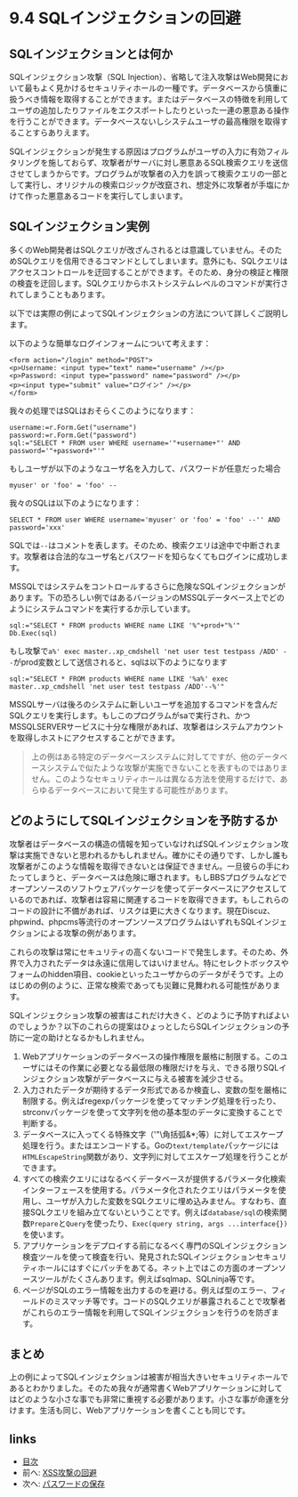 # 9.4 SQLインジェクションの回避
## SQLインジェクションとは何か
SQLインジェクション攻撃（SQL Injection）、省略して注入攻撃はWeb開発において最もよく見かけるセキュリティホールの一種です。データベースから慎重に扱うべき情報を取得することができます。またはデータベースの特徴を利用してユーザの追加したりファイルをエクスポートしたりといった一連の悪意ある操作を行うことができます。データベースないしシステムユーザの最高権限を取得することすらありえます。

SQLインジェクションが発生する原因はプログラムがユーザの入力に有効フィルタリングを施しておらず、攻撃者がサーバに対し悪意あるSQL検索クエリを送信させてしまうからです。プログラムが攻撃者の入力を誤って検索クエリの一部として実行し、オリジナルの検索ロジックが改竄され、想定外に攻撃者が手塩にかけて作った悪意あるコードを実行してしまいます。
## SQLインジェクション実例
多くのWeb開発者はSQLクエリが改ざんされるとは意識していません。そのためSQLクエリを信用できるコマンドとしてしまいます。意外にも、SQLクエリはアクセスコントロールを迂回することができます。そのため、身分の検証と権限の検査を迂回します。SQLクエリからホストシステムレベルのコマンドが実行されてしまうこともあります。

以下では実際の例によってSQLインジェクションの方法について詳しくご説明します。

以下のような簡単なログインフォームについて考えます：

	<form action="/login" method="POST">
	<p>Username: <input type="text" name="username" /></p>
	<p>Password: <input type="password" name="password" /></p>
	<p><input type="submit" value="ログイン" /></p>
	</form>

我々の処理ではSQLはおそらくこのようになります：

	username:=r.Form.Get("username")
	password:=r.Form.Get("password")
	sql:="SELECT * FROM user WHERE username='"+username+"' AND password='"+password+"'"

もしユーザが以下のようなユーザ名を入力して、パスワードが任意だった場合

	myuser' or 'foo' = 'foo' --

我々のSQLは以下のようになります：

	SELECT * FROM user WHERE username='myuser' or 'foo' = 'foo' --'' AND password='xxx'

SQLでは`--`はコメントを表します。そのため、検索クエリは途中で中断されます。攻撃者は合法的なユーザ名とパスワードを知らなくてもログインに成功します。

MSSQLではシステムをコントロールするさらに危険なSQLインジェクションがあります。下の恐ろしい例ではあるバージョンのMSSQLデータベース上でどのようにシステムコマンドを実行するか示しています。

	sql:="SELECT * FROM products WHERE name LIKE '%"+prod+"%'"
	Db.Exec(sql)

もし攻撃で`a%' exec master..xp_cmdshell 'net user test testpass /ADD' --`がprod変数として送信されると、sqlは以下のようになります

	sql:="SELECT * FROM products WHERE name LIKE '%a%' exec master..xp_cmdshell 'net user test testpass /ADD'--%'"

MSSQLサーバは後ろのシステムに新しいユーザを追加するコマンドを含んだSQLクエリを実行します。もしこのプログラムがsaで実行され、かつMSSQLSERVERサービスに十分な権限があれば、攻撃者はシステムアカウントを取得しホストにアクセスすることができます。

>上の例はある特定のデータベースシステムに対してですが、他のデータベースシステムで似たような攻撃が実施できないことを表すものではありません。このようなセキュリティホールは異なる方法を使用するだけで、あらゆるデータベースにおいて発生する可能性があります。


## どのようにしてSQLインジェクションを予防するか
攻撃者はデータベースの構造の情報を知っていなければSQLインジェクション攻撃は実施できないと思われるかもしれません。確かにその通りです、しかし誰も攻撃者がこのような情報を取得できないとは保証できません。一旦彼らの手にわたってしまうと、データベースは危険に曝されます。もしBBSプログラムなどでオープンソースのソフトウェアパッケージを使ってデータベースにアクセスしているのであれば、攻撃者は容易に関連するコードを取得できます。もしこれらのコードの設計に不備があれば、リスクは更に大きくなります。現在Discuz、phpwind、phpcms等流行のオープンソースプログラムはいずれもSQLインジェクションによる攻撃の例があります。

これらの攻撃は常にセキュリティの高くないコードで発生します。そのため、外界で入力されたデータは永遠に信用してはいけません。特にセレクトボックスやフォームのhidden項目、cookieといったユーザからのデータがそうです。上のはじめの例のように、正常な検索であっても災難に見舞われる可能性があります。

SQLインジェクション攻撃の被害はこれだけ大きく、どのように予防すればよいのでしょうか？以下のこれらの提案はひょっとしたらSQLインジェクションの予防に一定の助けとなるかもしれません。

1. Webアプリケーションのデータベースの操作権限を厳格に制限する。このユーザにはその作業に必要となる最低限の権限だけを与え、できる限りSQLインジェクション攻撃がデータベースに与える被害を減少させる。
2. 入力されたデータが期待するデータ形式であるか検査し、変数の型を厳格に制限する。例えばregexpパッケージを使ってマッチング処理を行ったり、strconvパッケージを使って文字列を他の基本型のデータに変換することで判断する。
3. データベースに入ってくる特殊文字（'"\角括弧&*;等）に対してエスケープ処理を行う。またはエンコードする。Goの`text/template`パッケージには`HTMLEscapeString`関数があり、文字列に対してエスケープ処理を行うことができます。
4. すべての検索クエリにはなるべくデータベースが提供するパラメータ化検索インターフェースを使用する。パラメータ化されたクエリはパラメータを使用し、ユーザが入力した変数をSQLクエリに埋め込みません。すなわち、直接SQLクエリを組み立てないということです。例えば`database/sql`の検索関数`Prepare`と`Query`を使ったり、`Exec(query string, args ...interface{})`を使います。
5. アプリケーションをデプロイする前になるべく専門のSQLインジェクション検査ツールを使って検査を行い、発見されたSQLインジェクションセキュリティホールにはすぐにパッチをあてる。ネット上ではこの方面のオープンソースツールがたくさんあります。例えばsqlmap、SQLninja等です。
6. ページがSQLのエラー情報を出力するのを避ける。例えば型のエラー、フィールドのミスマッチ等です。コードのSQLクエリが暴露されることで攻撃者がこれらのエラー情報を利用してSQLインジェクションを行うのを防ぎます。

## まとめ
上の例によってSQLインジェクションは被害が相当大きいセキュリティホールであるとわかりました。そのため我々が通常書くWebアプリケーションに対してはどのような小さな事でも非常に重視する必要があります。小さな事が命運を分けます。生活も同じ、Webアプリケーションを書くことも同じです。

## links
   * [目次](<preface.md>)
   * 前へ: [XSS攻撃の回避](<09.3.md>)
   * 次へ: [パスワードの保存](<09.5.md>)
